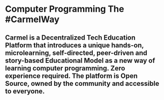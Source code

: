 # Computer Programming The #CarmelWay

## Carmel is a Decentralized Tech Education Platform that introduces a unique hands-on, microlearning, self-directed, peer-driven and story-based Educational Model as a new way of learning computer programming. Zero experience required. The platform is Open Source, owned by the community and accessible to everyone.
